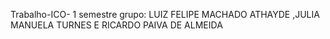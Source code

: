 Trabalho-ICO- 1 semestre 
grupo: LUIZ FELIPE MACHADO ATHAYDE ,JULIA MANUELA TURNES E RICARDO PAIVA DE ALMEIDA
